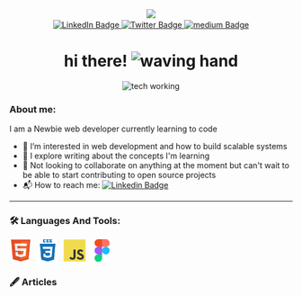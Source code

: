 <div id="header" align= "center">
  <img src= "https://media.giphy.com/media/jRf5fsn8G6YaogAWxn/giphy.gif" width= "100"/>
  <div id= "badges">
<a href= "https://www.linkedin.com/in/stephen-ekundayo-6a507583/">
  <img src="https://img.shields.io/badge/LinkedIn-blue?style=for-the-badge&logo=linkedin&logoColor=white" alt="LinkedIn Badge"/>
  </a>
  <a href= "https://twitter.com/oboytidin">
  <img src="https://img.shields.io/badge/Twitter-blue?style=for-the-badge&logo=twitter&logoColor=white" alt="Twitter Badge"/>
  </a>
    <a href= "https://se-thearchitect.medium.com/">
  <img src="https://img.shields.io/badge/Medium-black?style=for-the-badge&logo=medium&logoColor=white" alt="medium Badge"/>
  </a>
</div>
  </div>
  
<h1 align= "center">
   hi there!
  <img src= "https://media.giphy.com/media/hvRJCLFzcasrR4ia7z/giphy.gif" width= "50" alt="waving hand"/>
  </h1>
  <div id= "about_me" align= "center">
  <img src= "https://media.giphy.com/media/Y4ak9Ki2GZCbJxAnJD/giphy.gif" width="" alt= "tech working"/>
  </div>
  
  ### About me:
  I am a Newbie web developer currently learning to code
- 👀 I’m interested in web development and how to build scalable systems
- 🌱 I explore writing about the concepts I'm learning
- 💞️ Not looking to collaborate on anything at the moment but can't wait to be able to start contributing to open source projects
- 📬 How to reach me: [![Linkedin Badge](https://img.shields.io/badge/-the_architect-blue?style=flat&logo=Linkedin&logoColor=white)](https://www.linkedin.com/in/stephen-ekundayo-6a507583)

---

### 🛠️ Languages And Tools:
<div>
  <img src="https://github.com/devicons/devicon/blob/master/icons/html5/html5-original.svg" title="HTML5" alt="HTML" width="40" height="40"/>&nbsp;
  <img src="https://github.com/devicons/devicon/blob/master/icons/css3/css3-plain-wordmark.svg"  title="CSS3" alt="CSS" width="40" height="40"/>&nbsp;
  <img src="https://github.com/devicons/devicon/blob/master/icons/javascript/javascript-original.svg" title="JavaScript" alt="JavaScript" width="40" height="40"/>&nbsp;
  <img src="https://github.com/devicons/devicon/blob/master/icons/figma/figma-original.svg" title="Figma" alt="Figma" width="40" height="40"/>&nbsp;  
</div>

### 🖋️ Articles
<!-- Dev.to:START -->
<!-- Dev.to:END -->
